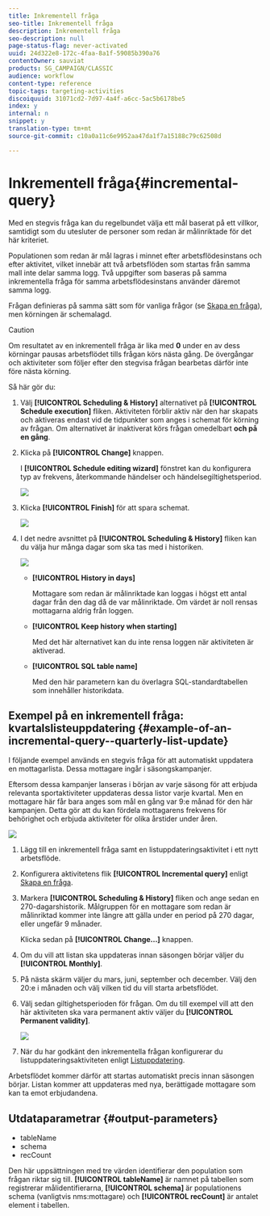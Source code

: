 ```yaml
---
title: Inkrementell fråga
seo-title: Inkrementell fråga
description: Inkrementell fråga
seo-description: null
page-status-flag: never-activated
uuid: 24d322e8-172c-4faa-8a1f-59085b390a76
contentOwner: sauviat
products: SG_CAMPAIGN/CLASSIC
audience: workflow
content-type: reference
topic-tags: targeting-activities
discoiquuid: 31071cd2-7d97-4a4f-a6cc-5ac5b6178be5
index: y
internal: n
snippet: y
translation-type: tm+mt
source-git-commit: c10a0a11c6e9952aa47da1f7a15188c79c62508d

---
```



# Inkrementell fråga{#incremental-query}

Med en stegvis fråga kan du regelbundet välja ett mål baserat på ett villkor, samtidigt som du utesluter de personer som redan är målinriktade för det här kriteriet.

Populationen som redan är mål lagras i minnet efter arbetsflödesinstans och efter aktivitet, vilket innebär att två arbetsflöden som startas från samma mall inte delar samma logg. Två uppgifter som baseras på samma inkrementella fråga för samma arbetsflödesinstans använder däremot samma logg.

Frågan definieras på samma sätt som för vanliga frågor (se [Skapa en fråga](../../workflow/using/query.md#creating-a-query)), men körningen är schemalagd.

>[!CAUTION]
>
>Om resultatet av en inkrementell fråga är lika med **0** under en av dess körningar pausas arbetsflödet tills frågan körs nästa gång. De övergångar och aktiviteter som följer efter den stegvisa frågan bearbetas därför inte före nästa körning.

Så här gör du:

1. Välj **[!UICONTROL Scheduling & History]** alternativet på **[!UICONTROL Schedule execution]** fliken. Aktiviteten förblir aktiv när den har skapats och aktiveras endast vid de tidpunkter som anges i schemat för körning av frågan. Om alternativet är inaktiverat körs frågan omedelbart **och på en gång**.
1. Klicka på **[!UICONTROL Change]** knappen.

   I **[!UICONTROL Schedule editing wizard]** fönstret kan du konfigurera typ av frekvens, återkommande händelser och händelsegiltighetsperiod.

   ![](assets/s_user_segmentation_wizard_11.png)

1. Klicka **[!UICONTROL Finish]** för att spara schemat.

   ![](assets/s_user_segmentation_wizard_valid.png)

1. I det nedre avsnittet på **[!UICONTROL Scheduling & History]** fliken kan du välja hur många dagar som ska tas med i historiken.

   ![](assets/edit_request_inc.png)

   * **[!UICONTROL History in days]**

      Mottagare som redan är målinriktade kan loggas i högst ett antal dagar från den dag då de var målinriktade. Om värdet är noll rensas mottagarna aldrig från loggen.

   * **[!UICONTROL Keep history when starting]**

      Med det här alternativet kan du inte rensa loggen när aktiviteten är aktiverad.

   * **[!UICONTROL SQL table name]**

      Med den här parametern kan du överlagra SQL-standardtabellen som innehåller historikdata.

## Exempel på en inkrementell fråga: kvartalslisteuppdatering {#example-of-an-incremental-query--quarterly-list-update}

I följande exempel används en stegvis fråga för att automatiskt uppdatera en mottagarlista. Dessa mottagare ingår i säsongskampanjer.

Eftersom dessa kampanjer lanseras i början av varje säsong för att erbjuda relevanta sportaktiviteter uppdateras dessa listor varje kvartal. Men en mottagare här får bara anges som mål en gång var 9:e månad för den här kampanjen. Detta gör att du kan fördela mottagarens frekvens för behörighet och erbjuda aktiviteter för olika årstider under åren.

![](assets/incremental_query_example.png)

1. Lägg till en inkrementell fråga samt en listuppdateringsaktivitet i ett nytt arbetsflöde.
1. Konfigurera aktivitetens flik **[!UICONTROL Incremental query]** enligt [Skapa en fråga](../../workflow/using/query.md#creating-a-query).
1. Markera **[!UICONTROL Scheduling & History]** fliken och ange sedan en 270-dagarshistorik. Målgruppen för en mottagare som redan är målinriktad kommer inte längre att gälla under en period på 270 dagar, eller ungefär 9 månader.

   Klicka sedan på **[!UICONTROL Change...]** knappen.

1. Om du vill att listan ska uppdateras innan säsongen börjar väljer du **[!UICONTROL Monthly]**.
1. På nästa skärm väljer du mars, juni, september och december. Välj den 20:e i månaden och välj vilken tid du vill starta arbetsflödet.
1. Välj sedan giltighetsperioden för frågan. Om du till exempel vill att den här aktiviteten ska vara permanent aktiv väljer du **[!UICONTROL Permanent validity]**.

   ![](assets/incremental_query_example_2.png)

1. När du har godkänt den inkrementella frågan konfigurerar du listuppdateringsaktiviteten enligt [Listuppdatering](../../workflow/using/list-update.md).

Arbetsflödet kommer därför att startas automatiskt precis innan säsongen börjar. Listan kommer att uppdateras med nya, berättigade mottagare som kan ta emot erbjudandena.

## Utdataparametrar {#output-parameters}

* tableName
* schema
* recCount

Den här uppsättningen med tre värden identifierar den population som frågan riktar sig till. **[!UICONTROL tableName]** är namnet på tabellen som registrerar målidentifierarna, **[!UICONTROL schema]** är populationens schema (vanligtvis nms:mottagare) och **[!UICONTROL recCount]** är antalet element i tabellen.
